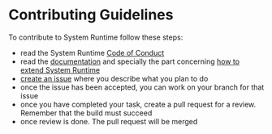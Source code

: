 # Contributing Guidelines

To contribute to System Runtime follow these steps:

* read the System Runtime [Code of Conduct](CODE_OF_CONDUCT.md)
* read the [documentation](https://system-runtime.readme.io/) and specially the part concerning [how to extend System Runtime](https://system-runtime.readme.io/docs/extend-runtime)
* [create an issue](https://github.com/design-first/system-runtime/issues) where you describe what you plan to do
* once the issue has been accepted, you can work on your branch for that issue
* once you have completed your task, create a pull request for a review. Remember that the build must succeed
* once review is done. The pull request will be merged